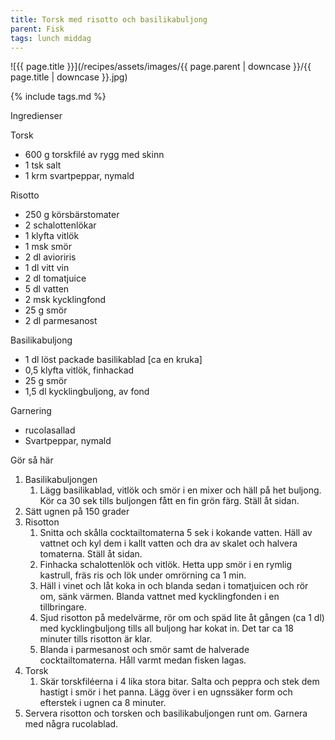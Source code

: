 ```yaml
---
title: Torsk med risotto och basilikabuljong
parent: Fisk
tags: lunch middag
---
```

![{{ page.title }}](/recipes/assets/images/{{ page.parent | downcase }}/{{ page.title | downcase }}.jpg)

{% include tags.md %}

Ingredienser

Torsk

- 600 g torskfilé av rygg med skinn
- 1 tsk salt
- 1 krm svartpeppar, nymald

Risotto

- 250 g körsbärstomater
- 2 schalottenlökar
- 1 klyfta vitlök
- 1 msk smör
- 2 dl avioriris
- 1 dl vitt vin
- 2 dl tomatjuice
- 5 dl vatten
- 2 msk kycklingfond
- 25 g smör
- 2 dl parmesanost

Basilikabuljong

- 1 dl löst packade basilikablad [ca en kruka]
- 0,5 klyfta vitlök, finhackad
- 25 g smör
- 1,5 dl kycklingbuljong, av fond

Garnering

- rucolasallad
- Svartpeppar, nymald

Gör så här

1. Basilikabuljongen
   1. Lägg basilikablad, vitlök och smör i en mixer och häll på het buljong. Kör ca 30 sek tills buljongen fått en fin grön färg. Ställ åt sidan.
2. Sätt ugnen på 150 grader
3. Risotton
   1. Snitta och skålla cocktailtomaterna 5 sek i kokande vatten. Häll av vattnet och kyl dem i kallt vatten och dra av skalet och halvera tomaterna. Ställ åt sidan.
   2. Finhacka schalottenlök och vitlök. Hetta upp smör i en rymlig kastrull, fräs ris och lök under omrörning ca 1 min.
   3. Häll i vinet och låt koka in och blanda sedan i tomatjuicen och rör om, sänk värmen. Blanda vattnet med kycklingfonden i en tillbringare.
   4. Sjud risotton på medelvärme, rör om och späd lite åt gången (ca 1 dl) med kycklingbuljong tills all buljong har kokat in. Det tar ca 18 minuter tills risotton är klar.
   5. Blanda i parmesanost och smör samt de halverade cocktailtomaterna. Håll varmt medan fisken lagas.
4. Torsk
   1. Skär torskfiléerna i 4 lika stora bitar. Salta och peppra och stek dem hastigt i smör i het panna. Lägg över i en ugnssäker form och efterstek i ugnen ca 8 minuter.
5. Servera risotton och torsken och basilikabuljongen runt om. Garnera med några rucolablad.
